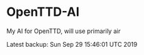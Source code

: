 # OpenTTD-AI
My AI for OpenTTD, will use primarily air

Latest backup: Sun Sep 29 15:46:01 UTC 2019
